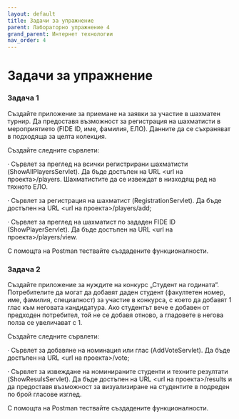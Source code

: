 ```yaml
---
layout: default
title: Задачи за упражнение
parent: Лабораторно упражнение 4
grand_parent: Интернет технологии
nav_order: 4
---
```


# Задачи за упражнение

### Задача 1

Създайте приложение за приемане на заявки за участие в шахматен турнир. Да предоставя възможност за регистрация на шахматисти в мероприятието (FIDE ID, име, фамилия, ЕЛО). Данните да се съхраняват в подходяща за целта колекция.

Създайте следните сървлети:

·         Сървлет за преглед на всички регистрирани шахматисти (ShowAllPlayersServlet). Да бъде достъпен на URL \<url на проекта>/players. Шахматистите да се извеждат в низходящ ред на тяхното ЕЛО.

·        Сървлет за регистрация на шахматист (RegistrationServlet). Да бъде достъпен на URL \<url на проекта>/players/add;

·        Сървлет за преглед на шахматист по зададен FIDE ID (ShowPlayerServlet). Да бъде достъпен на URL \<url на проекта>/players/view.

С помощта на Postman тествайте създадените функционалности.

### Задача 2

Създайте приложение за нуждите на конкурс „Студент на годината“. Потребителите да могат да добавят даден студент (факултетен номер, име, фамилия, специалност) за участие в конкурса, с което да добавят 1 глас към неговата кандидатура. Ако студентът вече е добавен от предходен потребител, той не се добавя отново, а гладовете в негова полза се увеличават с 1.

Създайте следните сървлети:

·        Сървлет за добавяне на номинация или глас (AddVoteServlet). Да бъде достъпен на URL \<url на проекта>/vote;

·        Сървлет за извеждане на номинираните студенти и техните резултати (ShowResulsServlet). Да бъде достъпен на URL \<url на проекта>/results и да предоставя възможност за визуализиране на студентите в подреден по брой гласове изглед.

С помощта на Postman тествайте създадените функционалности.
